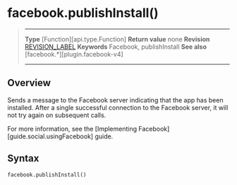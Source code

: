 # facebook.publishInstall()

> --------------------- ------------------------------------------------------------------------------------------
> __Type__              [Function][api.type.Function]
> __Return value__      none
> __Revision__          [REVISION_LABEL](REVISION_URL)
> __Keywords__          Facebook, publishInstall
> __See also__          [facebook.*][plugin.facebook-v4]
> --------------------- ------------------------------------------------------------------------------------------


## Overview

Sends a message to the Facebook server indicating that the app has been installed. After a single successful connection to the Facebook server, it will not try again on subsequent calls.

For more information, see the [Implementing Facebook][guide.social.usingFacebook] guide.


## Syntax

	facebook.publishInstall()
	
